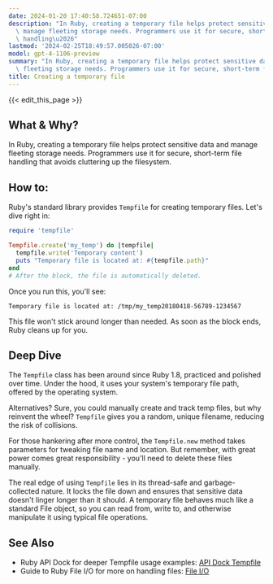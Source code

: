 ```yaml
---
date: 2024-01-20 17:40:58.724651-07:00
description: "In Ruby, creating a temporary file helps protect sensitive data and\
  \ manage fleeting storage needs. Programmers use it for secure, short-term file\
  \ handling\u2026"
lastmod: '2024-02-25T18:49:57.005026-07:00'
model: gpt-4-1106-preview
summary: "In Ruby, creating a temporary file helps protect sensitive data and manage\
  \ fleeting storage needs. Programmers use it for secure, short-term file handling\u2026"
title: Creating a temporary file
---
```


{{< edit_this_page >}}

## What & Why?
In Ruby, creating a temporary file helps protect sensitive data and manage fleeting storage needs. Programmers use it for secure, short-term file handling that avoids cluttering up the filesystem.

## How to:
Ruby's standard library provides `Tempfile` for creating temporary files. Let's dive right in:

```Ruby
require 'tempfile'

Tempfile.create('my_temp') do |tempfile|
  tempfile.write('Temporary content')
  puts "Temporary file is located at: #{tempfile.path}"
end
# After the block, the file is automatically deleted.
```

Once you run this, you'll see:

```
Temporary file is located at: /tmp/my_temp20180418-56789-1234567
```

This file won't stick around longer than needed. As soon as the block ends, Ruby cleans up for you.

## Deep Dive
The `Tempfile` class has been around since Ruby 1.8, practiced and polished over time. Under the hood, it uses your system's temporary file path, offered by the operating system. 

Alternatives? Sure, you could manually create and track temp files, but why reinvent the wheel? `Tempfile` gives you a random, unique filename, reducing the risk of collisions. 

For those hankering after more control, the `Tempfile.new` method takes parameters for tweaking file name and location. But remember, with great power comes great responsibility - you'll need to delete these files manually.

The real edge of using `Tempfile` lies in its thread-safe and garbage-collected nature. It locks the file down and ensures that sensitive data doesn't linger longer than it should. A temporary file behaves much like a standard File object, so you can read from, write to, and otherwise manipulate it using typical file operations.

## See Also
- Ruby API Dock for deeper Tempfile usage examples: [API Dock Tempfile](https://apidock.com/ruby/Tempfile)
- Guide to Ruby File I/O for more on handling files: [File I/O](https://www.rubyguides.com/2015/05/working-with-files-ruby/)
